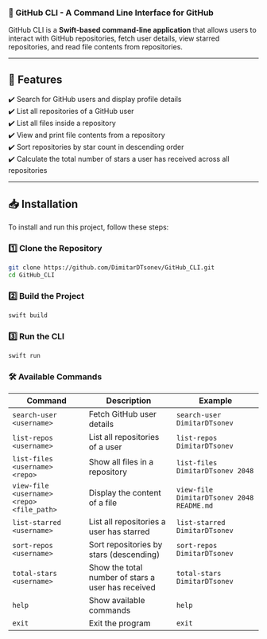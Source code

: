 ### **🚀 GitHub CLI - A Command Line Interface for GitHub**

GitHub CLI is a **Swift-based command-line application** that allows users to interact with GitHub repositories, fetch user details, view starred repositories, and read file contents from repositories.

---

## **📌 Features**
✔️ Search for GitHub users and display profile details  
✔️ List all repositories of a GitHub user  
✔️ List all files inside a repository  
✔️ View and print file contents from a repository  
✔️ Sort repositories by star count in descending order  
✔️ Calculate the total number of stars a user has received across all repositories  

---

## **📥 Installation**
To install and run this project, follow these steps:

### **1️⃣ Clone the Repository**
```sh
git clone https://github.com/DimitarDTsonev/GitHub_CLI.git
cd GitHub_CLI
```
### **2️⃣ Build the Project**
```sh
swift build
```

### **3️⃣ Run the CLI**
```sh
swift run
```

### **🛠 Available Commands**
| Command | Description | Example |
|---------|------------|---------|
| `search-user <username>` | Fetch GitHub user details | `search-user DimitarDTsonev` |
| `list-repos <username>` | List all repositories of a user | `list-repos DimitarDTsonev` |
| `list-files <username> <repo>` | Show all files in a repository | `list-files DimitarDTsonev 2048` |
| `view-file <username> <repo> <file_path>` | Display the content of a file | `view-file DimitarDTsonev 2048 README.md` |
| `list-starred <username>` | List all repositories a user has starred | `list-starred DimitarDTsonev` |
| `sort-repos <username>` | Sort repositories by stars (descending) | `sort-repos DimitarDTsonev` |
| `total-stars <username>` | Show the total number of stars a user has received | `total-stars DimitarDTsonev` |
| `help` | Show available commands | `help` |
| `exit` | Exit the program | `exit` |



